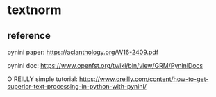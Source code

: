 # textnorm

## reference
pynini paper: https://aclanthology.org/W16-2409.pdf

pynini doc: https://www.openfst.org/twiki/bin/view/GRM/PyniniDocs

O'REILLY simple tutorial: https://www.oreilly.com/content/how-to-get-superior-text-processing-in-python-with-pynini/


